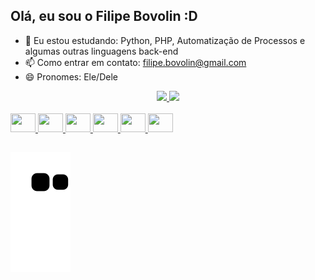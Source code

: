 ## Olá, eu sou o Filipe Bovolin :D

- 🌱 Eu estou estudando: Python, PHP, Automatização de Processos e algumas outras linguagens back-end 
- 📫 Como entrar em contato: filipe.bovolin@gmail.com
- 😄 Pronomes: Ele/Dele

<div align="center">
  <a href="https://github.com/Bovolin">
  <img height="180em" src="https://github-readme-stats.vercel.app/api?username=Bovolin&show_icons=true&theme=dracula&include_all_commits=true&count_private=true"/>
  <img height="180em" src="https://github-readme-stats.vercel.app/api/top-langs/?username=Bovolin&layout=compact&langs_count=7&theme=dracula"/>
</div>
<div style="display: inline_block"><br>
   <img src="https://cdn.jsdelivr.net/gh/devicons/devicon/icons/csharp/csharp-original.svg" height="30" width="40" />
   <img src="https://cdn.jsdelivr.net/gh/devicons/devicon/icons/php/php-original.svg" height="30" width="40" />
   <img src="https://cdn.jsdelivr.net/gh/devicons/devicon/icons/laravel/laravel-plain.svg" height="30" width="40" />
   <img src="https://cdn.jsdelivr.net/gh/devicons/devicon/icons/python/python-original.svg" height="30" width="40" />
   <img src="https://cdn.jsdelivr.net/gh/devicons/devicon/icons/html5/html5-original.svg" height="30" width="40" />
   <img src="https://cdn.jsdelivr.net/gh/devicons/devicon/icons/css3/css3-original.svg" height="30" width="40" />
</div>
  
##

![Snake animation](https://github.com/Bovolin/Bovolin/blob/output/github-contribution-grid-snake.svg)
